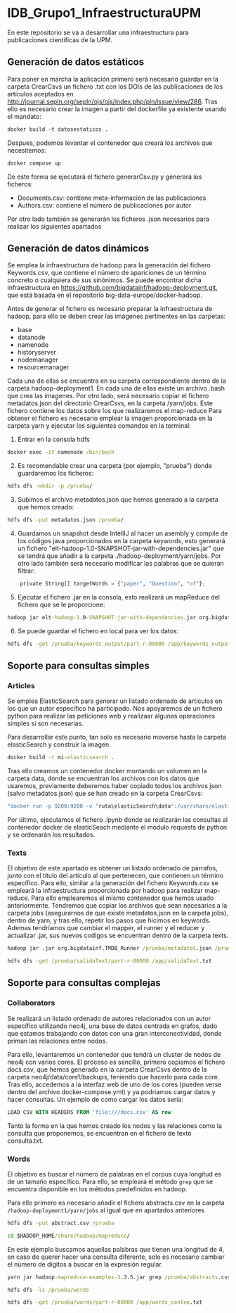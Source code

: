 # IDB_Grupo1_InfraestructuraUPM


En este repositorio se va a desarrollar una infraestructura para publicaciones científicas de la UPM.

## Generación de datos estáticos 

Para poner en marcha la aplicación primero será necesario guardar en la carpeta CrearCsvs un fichero .txt con los DOIs de las publicaciones de los artículos aceptados en  http://journal.sepln.org/sepln/ojs/ojs/index.php/pln/issue/view/286. Tras ello es necesario crear la imagen a partir del dockerfile ya existente usando el mandato:

```dockerfile
docker build -t datosestaticos .
```
Despues, podemos levantar el contenedor que creará los archivos que necesitemos:

```dockerfile
docker compose up
```

De este forma se ejecutará el fichero generarCsv.py y generará los ficheros:

  - Documents.csv: contiene meta-información de las publicaciones
  - Authors.csv: contiene el número de publicaciones por autor

Por otro lado también se generarán los ficheros .json necesarios para realizar los siguientes apartados


## Generación de datos dinámicos

Se emplea la infraestructura de hadoop para la generación del fichero Keywords.csv, que contiene el número de apariciones de un término concreto o cualquiera de sus sinónimos. Se puede encontrar dicha infraestructura en  https://github.com/bigdatainf/hadoop-deployment.git, que está basada en el repositorio big-data-europe/docker-hadoop.

Antes de generar el fichero es necesario preparar la infraestructura de hadoop, para ello se deben crear las imágenes pertinentes en las carpetas:
  - base
  - datanode
  - namenode
  - historyserver
  - nodemanager
  - resourcemanager

Cada una de ellas se encuentra en su carpeta correspondiente dentro de la carpeta hadoop-deployment1. En cada una de ellas existe un archivo .bash que crea las imagenes.
Por otro lado, será necesario copiar el fichero metadatos.json del directorio CrearCsvs, en la carpeta /yarn/jobs. Este fichero contiene los datos sobre los que realizaremos el map-reduce
Para obtener el fichero es necesario emplear la imagen proporcionada en la carpeta yarn y ejecutar los siguientes comandos en la terminal:

1. Entrar en la consola hdfs
```cmd
docker exec -it namenode /bin/bash
```

2. Es recomendable crear una carpeta (por ejemplo, "prueba") donde guardaremos los ficheros:

```cmd
hdfs dfs -mkdir -p /prueba/
```

3. Subimos el archivo metadatos.json que hemos generado a la carpeta que hemos creado:

```cmd
hdfs dfs -put metadatos.json /prueba/
```

4. Guardamos un snapshot desde IntellIJ al hacer un asembly y compile de los códigos java proporcionados en la carpeta keywords, esto generará un fichero "elt-hadoop-1.0-SNAPSHOT-jar-with-dependencies.jar" que se tendrá que añadir a la carpeta ./hadoop-deployment/yarn/jobs. Por otro lado también será necesario modificar las palabras que se quieran filtrar:

```py
    private String[] targetWords = {"paper", "Question", "of"};
```

5. Ejecutar el fichero .jar en la consola, esto realizará un mapReduce del fichero que se le proporcione:

```cmd
hadoop jar elt-hadoop-1.0-SNAPSHOT-jar-with-dependencies.jar org.bigdatainf.TMDB_Runner /prueba/metadatos.json /prueba/keywords_output
```

6. Se puede guardar el fichero en local para ver los datos:

```cmd
hdfs dfs -get /prueba/keywords_output/part-r-00000 /app/keywords_output
```

## Soporte para consultas simples

### Articles

Se emplea ElasticSearch para generar un listado ordenado de artículos en los que un autor específico ha participado. Nos apoyaremos de un fichero python para realizar las peticiones web y realizaar algunas operaciones simples si son necesarias.

Para desarrollar este punto, tan solo es necesario moverse hasta la carpeta elasticSearch y construir la imagen.

```cmd
docker build -t mi-elasticsearch .
```

Tras ello creamos un contenedor docker montando un volumen en la carpeta data, donde se encuentran los archivos con los datos que usaremos, previamente deberemos haber copiado todos los archivos json (salvo metadatos.json) que se han creado en la carpeta CrearCsvs:

```cmd
"docker run -p 9200:9200 -v "ruta\elasticSearch\data":/usr/share/elasticsearch/data mi-elasticsearch
```

Por último, ejecutamos el fichero .ipynb donde se realizarán las consultas al contenedor docker de elasticSeach mediante el modulo requests de python y se ordenarán los resultados.

### Texts

El objetivo de este apartado es obtener un listado ordenado de párrafos, junto con el título del artículo al que pertenecen, que contienen un término específico. Para ello, similar a la generación del fichero Keywords.csv se empleará la infraestructura proporcionada por hadoop para realizar map-reduce. Para ello emplearemos el mismo contenedor que hemos usado anteriormente. Tendremos que copiar los archivos que sean necesarios a la carpeta jobs (asegurarnos de que existe metadatos.json en la carpeta jobs), dentro de yarn, y tras ello, repetir los pasos que hicimos en keywords. Ademas tendríamos que cambiar el mapper, el runner y el reducer y actualizar .jar, sus nuevos codigos se encuentran dentro de la carpeta texts.

```cmd
hadoop jar .jar org.bigdatainf.TMDB_Runner /prueba/metadatos.json /prueba/salidaText
```

```cmd
hdfs dfs -get /prueba/salidaText/part-r-00000 /app/salidaText.txt
```

## Soporte para consultas complejas

### Collaborators

Se realizará un listado ordenado de autores relacionados con un autor específico utilizando neo4j, una base de datos centrada en grafos, dado que estamos trabajando con datos con una gran interconectividad, donde priman las relaciones entre nodos.

Para ello, levantaremos un contenedor que tendrá un cluster de nodos de neo4j con varios cores. El proceso es sencillo, primero copiamos el fichero docs.csv, que hemos generado en la carpeta CrearCsvs dentro de la carpeta neo4j/data/core1/backups, teniendo que hacerlo para cada core. Tras ello, accedemos a la interfaz web de uno de los cores (pueden verse dentro del archivo docker-compose.yml) y ya podriamos cargar datos y hacer consultas. Un ejemplo de como cargar los datos sería:

```sql
LOAD CSV WITH HEADERS FROM 'file:///docs.csv' AS row
```
Tanto la forma en la que hemos creado los nodos y las relaciones como la consulta que proponemos, se encuentran en el fichero de texto consulta.txt.

### Words

El objetivo es buscar el número de palabras en el corpus cuya longitud es de un tamaño específico. Para ello, se empleará el método `grep` que se encuentra disponible en los métodos predefinidos en hadoop. 

Para ello primero es necesario añadir el fichero abstracts.csv en la carpeta `/hadoop-deployment1/yarn/jobs` al igual que en apartados anteriores

```cmd
hdfs dfs -put abstract.csv /prueba
```

```cmd
cd $HADOOP_HOME/share/hadoop/mapreduce/ 
```

En este ejemplo buscamos aquellas palabras que tienen una longitud de 4, en caso de querer hacer una consulta diferente, solo es necesario cambiar el número de dígitos a buscar en la expresión regular.

```cmd
yarn jar hadoop-mapreduce-examples-3.3.5.jar grep /prueba/abstracts.csv /prueba/words '\b\w{4}\b'
```


```cmd
hdfs dfs -ls /prueba/words
```


```cmd
hdfs dfs -get /prueba/words/part-r-00000 /app/words_conteo.txt
```
